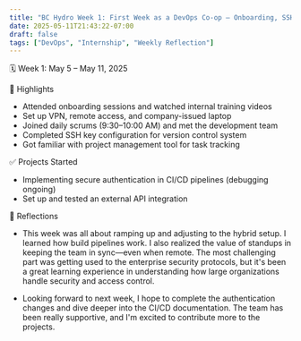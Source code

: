 ```yaml
---
title: "BC Hydro Week 1: First Week as a DevOps Co-op – Onboarding, SSH Keys, and Workflow Setup"
date: 2025-05-11T21:43:22-07:00
draft: false
tags: ["DevOps", "Internship", "Weekly Reflection"]
---
```


🗓 Week 1: May 5 – May 11, 2025

📌 Highlights
- Attended onboarding sessions and watched internal training videos
- Set up VPN, remote access, and company-issued laptop
- Joined daily scrums (9:30–10:00 AM) and met the development team
- Completed SSH key configuration for version control system
- Got familiar with project management tool for task tracking

✅ Projects Started
- Implementing secure authentication in CI/CD pipelines (debugging ongoing)
- Set up and tested an external API integration

🧠 Reflections
- This week was all about ramping up and adjusting to the hybrid setup. I learned how build pipelines work. I also realized the value of standups in keeping the team in sync—even when remote. The most challenging part was getting used to the enterprise security protocols, but it's been a great learning experience in understanding how large organizations handle security and access control.

- Looking forward to next week, I hope to complete the authentication changes and dive deeper into the CI/CD documentation. The team has been really supportive, and I'm excited to contribute more to the projects. 